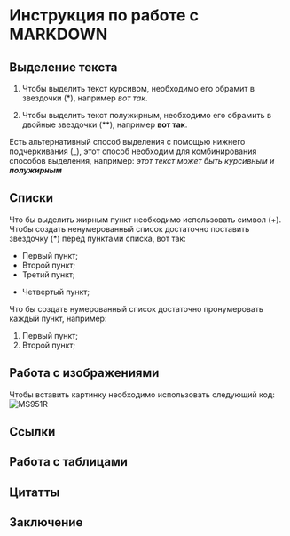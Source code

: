 # Инструкция по работе с MARKDOWN

## Выделение текста 

1) Чтобы выделить текст курсивом, необходимо его обрамит в звездочки (*), например *вот так*.

2) Чтобы выделить текст  полужирным, необходимо его обрамить в двойные звездочки (**), например **вот так**.

Есть альтернативный способ выделения с помощью нижнего подчеркивания (_), этот способ необходим для комбинирования способов выделения, например: _этот текст может быть курсивным и **полужирным**_

## Списки 

Что бы выделить жирным пункт необходимо использовать символ (+).
Чтобы создать ненумерованный список достаточно поставить звездочку (*) перед пунктами списка, вот так: 
* Первый пункт;
* Второй пункт;
* Третий пункт;
+ Четвертый пункт;

Что бы создать нумерованный список достаточно пронумеровать каждый пункт, например:

1. Первый пункт;
2. Второй пункт;

## Работа с изображениями 

Чтобы вставить картинку необходимо использовать следующий код: ![MS951R](MS951R.jpg) 

## Ссылки 

## Работа с таблицами 

## Цитатты 

## Заключение